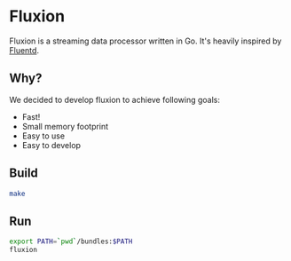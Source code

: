 # Fluxion
Fluxion is a streaming data processor written in Go. It's heavily inspired by [Fluentd](http://www.fluentd.org/).

## Why?
We decided to develop fluxion to achieve following goals:

* Fast!
* Small memory footprint
* Easy to use
* Easy to develop

## Build
```bash
make
```

## Run
```bash
export PATH=`pwd`/bundles:$PATH
fluxion
```
